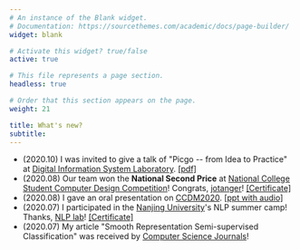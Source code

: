 ```yaml
---
# An instance of the Blank widget.
# Documentation: https://sourcethemes.com/academic/docs/page-builder/
widget: blank

# Activate this widget? true/false
active: true

# This file represents a page section.
headless: true

# Order that this section appears on the page.
weight: 21

title: What's new?
subtitle:
---
```


* (2020.10) I was invited to give a talk of "Picgo -- from Idea to Practice" at [Digital Information System Laboratory](http://www.dis.uestc.edu.cn). [[pdf]](/file/PicgofromIdeatoPractice.pdf)
* (2020.08) Our team won the **National Second Price** at [National College Student Computer Design Competition](http://2020.jsjds.com.cn/index.php/)! Congrats, [jotanger](https://jotang.club/)! [[Certificate]](/file/NCSCDCCertificate.pdf)
* (2020.08) I gave an oral presentation on [CCDM2020](http://csee.hnu.edu.cn/ccdm2020/index.html). [[ppt with audio]](/file/SRSSCpre.pptx)
* (2020.07) I participated in the [Nanjing University](https://www.nju.edu.cn/en/main.psp)'s NLP summer camp! Thanks, [NLP lab](http://nlp.nju.edu.cn/homepage/)! [[Certificate]](/file/NLPsummercamp.pdf) 
* (2020.07) My article "Smooth Representation Semi-supervised Classification" was received by [Computer Science Journals](http://www.jsjkx.com/)! 
